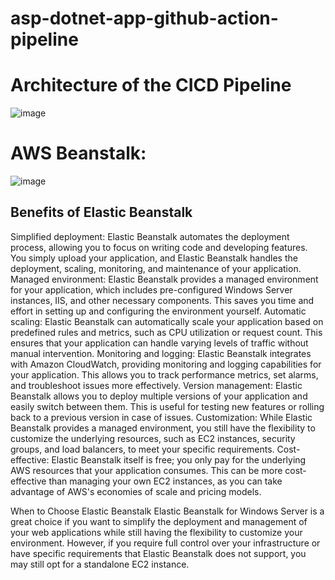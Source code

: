# asp-dotnet-app-github-action-pipeline

# Architecture of the CICD Pipeline

![image](https://github.com/sumanprasad007/asp-dotnet-app-github-action-pipeline/assets/55047333/e303cadd-ef84-49bf-8cac-3a4edff940fe)

<!-- ![image](https://user-images.githubusercontent.com/55047333/236779471-f0967007-1ba9-438a-97ac-8ed9217224b9.png) -->

# AWS Beanstalk:

![image](https://github.com/sumanprasad007/asp-dotnet-app-github-action-pipeline/assets/55047333/469a5641-c046-4881-a43c-6930fe71f024)

## Benefits of Elastic Beanstalk

Simplified deployment: Elastic Beanstalk automates the deployment process, allowing you to focus on writing code and developing features. You simply upload your application, and Elastic Beanstalk handles the deployment, scaling, monitoring, and maintenance of your application.
Managed environment: Elastic Beanstalk provides a managed environment for your application, which includes pre-configured Windows Server instances, IIS, and other necessary components. This saves you time and effort in setting up and configuring the environment yourself.
Automatic scaling: Elastic Beanstalk can automatically scale your application based on predefined rules and metrics, such as CPU utilization or request count. This ensures that your application can handle varying levels of traffic without manual intervention.
Monitoring and logging: Elastic Beanstalk integrates with Amazon CloudWatch, providing monitoring and logging capabilities for your application. This allows you to track performance metrics, set alarms, and troubleshoot issues more effectively.
Version management: Elastic Beanstalk allows you to deploy multiple versions of your application and easily switch between them. This is useful for testing new features or rolling back to a previous version in case of issues.
Customization: While Elastic Beanstalk provides a managed environment, you still have the flexibility to customize the underlying resources, such as EC2 instances, security groups, and load balancers, to meet your specific requirements.
Cost-effective: Elastic Beanstalk itself is free; you only pay for the underlying AWS resources that your application consumes. This can be more cost-effective than managing your own EC2 instances, as you can take advantage of AWS's economies of scale and pricing models.

When to Choose Elastic Beanstalk
Elastic Beanstalk for Windows Server is a great choice if you want to simplify the deployment and management of your web applications while still having the flexibility to customize your environment. However, if you require full control over your infrastructure or have specific requirements that Elastic Beanstalk does not support, you may still opt for a standalone EC2 instance.



